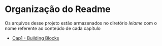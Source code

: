 # Organização do Readme
Os arquivos desse projeto estão armazenados no diretório _leiame_ com o nome referente ao conteúdo de cada capítulo

- [Cap1 - Building Blocks](leiame/Cap1.md)